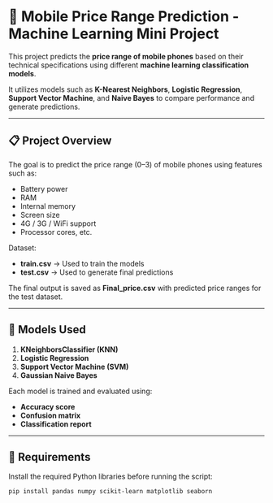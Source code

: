 # 📱 Mobile Price Range Prediction - Machine Learning Mini Project

This project predicts the **price range of mobile phones** based on their technical specifications using different **machine learning classification models**.  

It utilizes models such as **K-Nearest Neighbors**, **Logistic Regression**, **Support Vector Machine**, and **Naive Bayes** to compare performance and generate predictions.

---

## 📋 Project Overview

The goal is to predict the price range (0–3) of mobile phones using features such as:
- Battery power
- RAM
- Internal memory
- Screen size
- 4G / 3G / WiFi support
- Processor cores, etc.

Dataset:
- **train.csv** → Used to train the models  
- **test.csv** → Used to generate final predictions  

The final output is saved as **Final_price.csv** with predicted price ranges for the test dataset.

---

## 🧠 Models Used
1. **KNeighborsClassifier (KNN)**
2. **Logistic Regression**
3. **Support Vector Machine (SVM)**
4. **Gaussian Naive Bayes**

Each model is trained and evaluated using:
- **Accuracy score**
- **Confusion matrix**
- **Classification report**

---

## 🧰 Requirements

Install the required Python libraries before running the script:

```bash
pip install pandas numpy scikit-learn matplotlib seaborn
